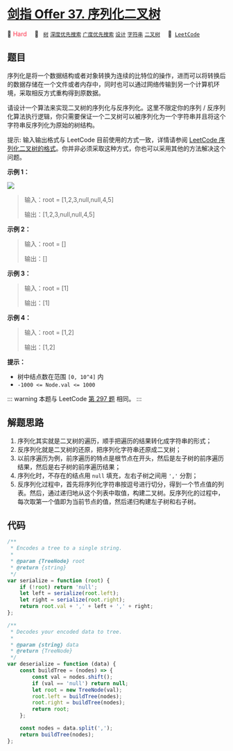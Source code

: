 # [剑指 Offer 37. 序列化二叉树](https://leetcode.cn/problems/xu-lie-hua-er-cha-shu-lcof)

🔴 <font color=#ff334b>Hard</font>&emsp; 🔖&ensp; [`树`](/leetcode-js/outline/tag/tree.md) [`深度优先搜索`](/leetcode-js/outline/tag/depth-first-search.md) [`广度优先搜索`](/leetcode-js/outline/tag/breadth-first-search.md) [`设计`](/leetcode-js/outline/tag/design.md) [`字符串`](/leetcode-js/outline/tag/string.md) [`二叉树`](/leetcode-js/outline/tag/binary-tree.md)&emsp; 🔗&ensp;[`LeetCode`](https://leetcode.cn/problems/xu-lie-hua-er-cha-shu-lcof)

## 题目

序列化是将一个数据结构或者对象转换为连续的比特位的操作，进而可以将转换后的数据存储在一个文件或者内存中，同时也可以通过网络传输到另一个计算机环境，采取相反方式重构得到原数据。

请设计一个算法来实现二叉树的序列化与反序列化。这里不限定你的序列 / 反序列化算法执行逻辑，你只需要保证一个二叉树可以被序列化为一个字符串并且将这个字符串反序列化为原始的树结构。

提示: 输入输出格式与 LeetCode 目前使用的方式一致，详情请参阅 [LeetCode 序列化二叉树的格式](https://leetcode.cn/faq/#binary-tree)。你并非必须采取这种方式，你也可以采用其他的方法解决这个问题。

**示例 1：**

![](https://assets.leetcode.com/uploads/2020/09/15/serdeser.jpg)

> 输入：root = [1,2,3,null,null,4,5]
>
> 输出：[1,2,3,null,null,4,5]

**示例 2：**

> 输入：root = []
>
> 输出：[]

**示例 3：**

> 输入：root = [1]
>
> 输出：[1]

**示例 4：**

> 输入：root = [1,2]
>
> 输出：[1,2]

**提示：**

- 树中结点数在范围 `[0, 10^4]` 内
- `-1000 <= Node.val <= 1000`

::: warning
本题与 LeetCode [第 297 题](./0297.md) 相同。
:::

## 解题思路

1. 序列化其实就是二叉树的遍历，顺手把遍历的结果转化成字符串的形式；
2. 反序列化就是二叉树的还原，把序列化字符串还原成二叉树；
3. 以前序遍历为例，前序遍历的特点是根节点在开头，然后是左子树的前序遍历结果，然后是右子树的前序遍历结果；
4. 序列化时，不存在的结点用 `null` 填充，左右子树之间用 `','` 分割；
5. 反序列化过程中，首先将序列化字符串按逗号进行切分，得到一个节点值的列表。然后，通过递归地从这个列表中取值，构建二叉树。反序列化的过程中，每次取第一个值即为当前节点的值，然后递归构建左子树和右子树。

## 代码

```javascript
/**
 * Encodes a tree to a single string.
 *
 * @param {TreeNode} root
 * @return {string}
 */
var serialize = function (root) {
	if (!root) return 'null';
	let left = serialize(root.left);
	let right = serialize(root.right);
	return root.val + ',' + left + ',' + right;
};

/**
 * Decodes your encoded data to tree.
 *
 * @param {string} data
 * @return {TreeNode}
 */
var deserialize = function (data) {
	const buildTree = (nodes) => {
		const val = nodes.shift();
		if (val == 'null') return null;
		let root = new TreeNode(val);
		root.left = buildTree(nodes);
		root.right = buildTree(nodes);
		return root;
	};

	const nodes = data.split(',');
	return buildTree(nodes);
};
```
